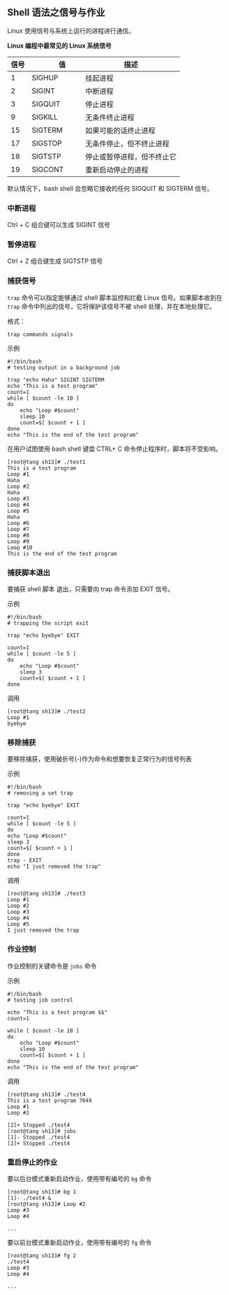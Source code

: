 
## Shell 语法之信号与作业
Linux 使用信号与系统上运行的进程进行通信。

**Linux 编程中最常见的 Linux 系统信号**

|信号 |　　值　|   描述      |
|----|-----------|-----------------------------------|
|1 　|SIGHUP 　　 |挂起进程|
|2 　|SIGINT 　　 |中断进程|
|3 　|SIGQUIT 　　|停止进程|
|9 　|SIGKILL 　　|无条件终止进程|
|15  |SIGTERM 　　|如果可能的话终止进程|
|17  |SIGSTOP 　　|无条件停止，但不终止进程|
|18  |SIGTSTP 　　|停止或暂停进程，但不终止它|
|19  |SIGCONT 　  |重新启动停止的进程|

默认情况下，bash shell 会忽略它接收的任何 SIGQUIT 和 SIGTERM 信号。

 

### 中断进程

Ctrl + C 组合键可以生成 SIGINT 信号

 
### 暂停进程

Ctrl + Z 组合键生成 SIGTSTP 信号


### 捕获信号

`trap` 命令可以指定能够通过 shell 脚本监控和拦截 Linux 信号。如果脚本收到在 `trap` 命令中列出的信号，它将保护该信号不被 shell 处理，并在本地处理它。

格式：

    trap commands signals

示例
```shell
#!/bin/bash
# testing output in a background job

trap "echo Haha" SIGINT SIGTERM
echo "This is a test program"
count=1
while [ $count -le 10 ]
do
    echo "Loop #$count"
    sleep 10
    count=$[ $count + 1 ]
done
echo "This is the end of the test program"
```
在用户试图使用 bash shell 键盘 CTRL+ C 命令停止程序时，脚本将不受影响。

    [root@tang sh13]# ./test1
    This is a test program
    Loop #1
    Haha
    Loop #2
    Haha
    Loop #3
    Loop #4
    Loop #5
    Haha
    Loop #6
    Loop #7
    Loop #8
    Loop #9
    Loop #10
    This is the end of the test program


### 捕获脚本退出

要捕获 shell 脚本 退出，只需要向 trap 命令添加 EXIT 信号。

示例
```shell
#!/bin/bash
# trapping the script exit

trap "echo byebye" EXIT

count=1
while [ $count -le 5 ]
do
    echo "Loop #$count"
    sleep 3
    count=$[ $count + 1 ]
done
```
调用

    [root@tang sh13]# ./test2
    Loop #1
    byebye

 

### 移除捕获

要移除捕获，使用破折号(-)作为命令和想要恢复正常行为的信号列表

示例
```shell
#!/bin/bash
# removing a set trap

trap "echo byebye" EXIT

count=1
while [ $count -le 5 ]
do
echo "Loop #$count"
sleep 3
count=$[ $count + 1 ]
done
trap - EXIT
echo "I just removed the trap"
```
调用

    [root@tang sh13]# ./test3
    Loop #1
    Loop #2
    Loop #3
    Loop #4
    Loop #5
    I just removed the trap

 

### 作业控制

作业控制的关键命令是 `jobs` 命令

示例
```shell
#!/bin/bash
# testing job control

echo "This is a test program $$"
count=1

while [ $count -le 10 ]
do
    echo "Loop #$count"
    sleep 10
    count=$[ $count + 1 ]
done
echo "This is the end of the test program"
```
调用

    [root@tang sh13]# ./test4
    This is a test program 7049
    Loop #1
    Loop #2

    [2]+ Stopped ./test4
    [root@tang sh13]# jobs
    [1]- Stopped ./test4
    [2]+ Stopped ./test4

 

### 重启停止的作业

要以后台模式重新启动作业，使用带有编号的 `bg` 命令

    [root@tang sh13]# bg 1
    [1]- ./test4 &
    [root@tang sh13]# Loop #2
    Loop #3
    Loop #4

    ...

 

要以前台模式重新启动作业，使用带有编号的 `fg` 命令

    [root@tang sh13]# fg 2
    ./test4
    Loop #3
    Loop #4

    ...
